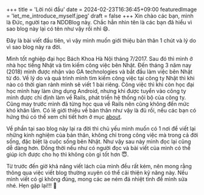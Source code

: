 +++
title = 'Lời nói đầu'
date = 2024-02-23T16:36:45+09:00
featuredImage = 'let_me_introduce_myself.jpeg'
draft = false
+++
Xin chào các bạn, mình là Đức, người tạo ra NDDBlog này. Chắc hẳn nhìn tên là các bạn đã hiểu vì sao blog này lại có tên như vậy rồi nhỉ :smile:.

Đây là bài viết đầu tiên, vì vậy mình muốn giới thiệu bản thân 1 chút và lý do vì sao blog này ra đời.

Mình tốt nghiệp đại học Bách Khoa Hà Nội tháng 7/2017. Sau đó thì mình ở nhà học tiếng Nhật và tìm kiếm công việc bên Nhật. Đến tháng 3 năm nay (2018) mình được nhận vào GA technologies và bắt đầu làm việc bên Nhật từ đó. Về lý do và quá trình mình tìm kiếm công việc tại công ty Nhật thì khi nào có thời gian rảnh mình sẽ viết 1 bài riêng. Công việc thì khi còn học đại học mình hay làm ứng dụng Android, nhưng khi được tuyển vào công ty mình được chỉ định làm về Rails, phát triển hệ thống nội bộ của công ty. Cũng may trước mình đã từng học qua về Rails nên cũng không đến mức khó khăn lắm. Có lẽ giới thiệu về bản thân như vậy là đủ rồi, nếu các bạn có hứng thú có thể xem chỉ tiết hơn ở mục [about](/about).

Về phần tại sao blog này lại ra đời thì chủ yếu mình muốn có 1 nơi để viết lại những kinh nghiệm của bản thân, không chỉ trong công việc mà trong cả đời sống, đặc biệt là cuộc sống bên Nhật. Như vậy sau này mình đọc lại cũng dễ dàng hơn. Đồng thời nếu như có người đọc và bài viết của mình có thể giúp ích được cho họ thì không còn gì tốt hơn :innocent:. 

Từ trước đến giờ khả năng viết lách của mình đều rất kém, nên mong rằng thông qua việc viết blog thường xuyên có thể cải thiện kỹ năng này. Nếu mình viết có gì không đúng, mong các ae ném đá nhiệt tình để mình sửa nhé. Hẹn gặp lại!!! :wave:
